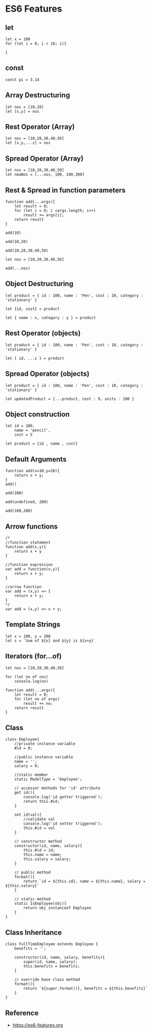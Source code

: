 # ES6 Features
## let
```
let x = 100
for (let i = 0; i < 10; i){

}
```
## const
```
const pi = 3.14
```
## Array Destructuring
```
let nos = [10,20]
let [x,y] = nos
```
## Rest Operator (Array)
```
let nos = [10,20,30,40,50]
let [x,y,...z] = nos
```
## Spread Operator (Array)
```
let nos = [10,20,30,40,50]
let newNos = [...nos, 100, 200,300]
```
## Rest & Spread in function parameters
```
function add(...args){
    let result = 0;
    for (let i = 0; i <args.length; i++)
        result += args[i];
    return result
}

add(10)

add(10,20)

add(10,20,30,40,50)

let nos = [10,20,30,40,50]

add(...nos)
```
## Object Destructuring
```
let product = { id : 100, name : 'Pen', cost : 10, category : 'stationary' }

let {id, cost} = product

let { name : x, category : y } = product
```
## Rest Operator (objects)
```
let product = { id : 100, name : 'Pen', cost : 10, category : 'stationary' }

let { id, ...z } = product
```
## Spread Operator (objects)
```
let product = { id : 100, name : 'Pen', cost : 10, category : 'stationary' }

let updatedProduct = {...product, cost : 9, units : 100 }
```
## Object construction
```
let id = 100,
    name = 'pencil',
    cost = 5

let product = {id , name , cost}
```
## Default Arguments
```
function add(x=10,y=20){
    return x + y;
}
add()

add(100)

add(undefined, 200)

add(100,200)
```
## Arrow functions
```
/*
//function statement
function add(x,y){
    return x + y
}

//function expression
var add = function(x,y){
    return x + y;
}

//arrow function
var add = (x,y) => {
    return x + y;
}
*/
var add = (x,y) => x + y;
```
## Template Strings
```
let x = 100, y = 200
let s = `Sum of ${x} and ${y} is ${x+y}`
```
## Iterators (for...of)
```
let nos = [10,20,30,40,50]

for (let no of nos)
    console.log(no)
```
```
function add(...args){
    let result = 0;
    for (let no of args)
        result += no;
    return result
}
```
## Class
```
class Employee{
    //private instance variable
    #id = 0;

    //public instance variable
    name = '';
    salary = 0;

    //static member
    static ModelType = 'Employee';

    // accessor methods for 'id' attribute
    get id(){
        console.log('id getter triggered');
        return this.#id;
    }

    set id(val){
        //validate val
        console.log('id setter triggered');
        this.#id = val
    }

    // constructor method
    constructor(id, name, salary){
        this.#id = id;
        this.name = name;
        this.salary = salary;
    }

    // public method
    format(){
        return `id = ${this.id}, name = ${this.name}, salary = ${this.salary}`
    }

    // static method
    static IsEmployee(obj){
        return obj instanceof Employee
    }
}
```
## Class Inheritance
```
class FullTimeEmployee extends Employee {
    benefits = '';

    constructor(id, name, salary, benefits){
        super(id, name, salary);
        this.benefits = benefits;
    }

    // override base class method
    format(){
        return `${super.format()}, benefits = ${this.benefits}`
    }
}
```
## Reference
- https://es6-features.org